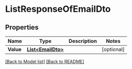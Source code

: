 # ListResponseOfEmailDto

## Properties
Name | Type | Description | Notes
------------ | ------------- | ------------- | -------------
**Value** | [**List&lt;EmailDto&gt;**](EmailDto.md) |  | [optional] 


[[Back to Model list]](Models.md) [[Back to README]](README.md)

